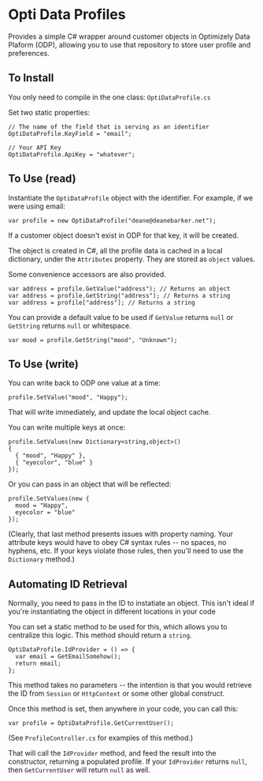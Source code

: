 # Opti Data Profiles

Provides a simple C# wrapper around customer objects in Optimizely Data Plaform (ODP), allowing you to use that repository to store user profile and preferences.

## To Install

You only need to compile in the one class: `OptiDataProfile.cs`

Set two static properties:

```
// The name of the field that is serving as an identifier
OptiDataProfile.KeyField = "email";

// Your API Key
OptiDataProfile.ApiKey = "whatever";
```

## To Use (read)

Instantiate the `OptiDataProfile` object with the identifier. For example, if we were using email:

```
var profile = new OptiDataProfile("deane@deanebarker.net");
```

If a customer object doesn't exist in ODP for that key, it will be created.

The object is created in C#, all the profile data is cached in a local dictionary, under the `Attributes` property. They are stored as `object` values.

Some convenience accessors are also provided.

```
var address = profile.GetValue("address"); // Returns an object
var address = profile.GetString("address"); // Returns a string
var address = profile["address"]; // Returns a string
```

You can provide a default value to be used if `GetValue` returns `null` or `GetString` returns `null` or whitespace.

```
var mood = profile.GetString("mood", "Unknown");
```

## To Use (write)

You can write back to ODP one value at a time:

```
profile.SetValue("mood", "Happy");
```

That will write immediately, and update the local object cache.

You can write multiple keys at once:

```
profile.SetValues(new Dictionary<string,object>()
{
  { "mood", "Happy" },
  { "eyecolor", "blue" }
});
```

Or you can pass in an object that will be reflected:

```
profile.SetValues(new {
  mood = "Happy",
  eyecolor = "blue"
});
```

(Clearly, that last method presents issues with property naming. Your attribute keys would have to obey C# syntax rules -- no spaces, no hyphens, etc. If your keys violate those rules, then you'll need to use the `Dictionary` method.)

## Automating ID Retrieval

Normally, you need to pass in the ID to instatiate an object. This isn't ideal if you're instantiating the object in different locations in your code

You can set a static method to be used for this, which allows you to centralize this logic. This method should return a `string`.

```
OptiDataProfile.IdProvider = () => {
  var email = GetEmailSomehow();
  return email;
};
```

This method takes no parameters -- the intention is that you would retrieve the ID from `Session` or `HttpContext` or some other global construct.

Once this method is set, then anywhere in your code, you can call this:

```
var profile = OptiDataProfile.GetCurrentUser();
```

(See `ProfileController.cs` for examples of this method.)

That will call the `IdProvider` method, and feed the result into the constructor, returning a populated profile. If your `IdProvider` returns `null`, then `GetCurrentUser` will return `null` as well.
